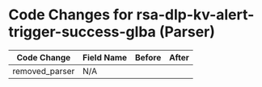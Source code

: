 # Code Changes for rsa-dlp-kv-alert-trigger-success-glba (Parser)

| Code Change | Field Name | Before | After |
|-------------|------------|--------|-------|
| removed_parser | N/A |  |  |